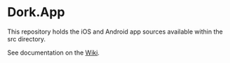 # Dork.App

This repository holds the iOS and Android app sources available within the src directory.

See documentation on the [Wiki](https://github.com/Xpitfire/dork.app/wiki).
